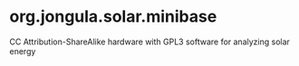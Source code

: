 # org.jongula.solar.minibase
CC Attribution-ShareAlike hardware with GPL3 software for analyzing solar energy
